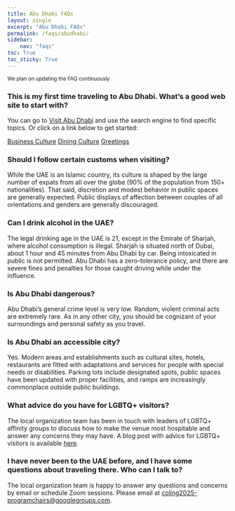 ```yaml
---
title: Abu Dhabi FAQs
layout: single
excerpt: "Abu Dhabi FAQs"
permalink: /faqs/abudhabi/
sidebar: 
    nav: "faqs"
toc: True
toc_sticky: True
---
```


<small>We plan on updating the FAQ continuously</small>

### This is my first time traveling to Abu Dhabi. What’s a good web site to start with?

You can go to [Visit Abu Dhabi](https://visitabudhabi.ae/en) and use the search engine to find specific topics. Or click on a link below to get started:

[Business Culture](https://visitabudhabi.ae/en/abu-dhabi-convention-and-exhibition-bureau/business-culture/meetings)
[Dining Culture](https://visitabudhabi.ae/en/abu-dhabi-convention-and-exhibition-bureau/business-culture/dining)
[Greetings](https://visitabudhabi.ae/en/abu-dhabi-convention-and-exhibition-bureau/business-culture/greeting)

### Should I follow certain customs when visiting?

While the UAE is an Islamic country, its culture is shaped by the large number of expats from all over the globe (90% of the population from 150+ nationalities). That said, discretion and modest behavior in public spaces are generally expected. Public displays of affection between couples of all orientations and genders are generally discouraged.

### Can I drink alcohol in the UAE?

The legal drinking age in the UAE is 21, except in the Emirate of Sharjah, where alcohol consumption is illegal. Sharjah is situated north of Dubai, about 1 hour and 45 minutes from Abu Dhabi by car. Being intoxicated in public is not permitted. Abu Dhabi has a zero-tolerance policy, and there are severe fines and penalties for those caught driving while under the influence.

### Is Abu Dhabi dangerous?

Abu Dhabi’s general crime level is very low. Random, violent criminal acts are extremely rare. As in any other city, you should be cognizant of your surroundings and personal safety as you travel.

### Is Abu Dhabi an accessible city?

Yes. Modern areas and establishments such as cultural sites, hotels, restaurants are fitted with adaptations and services for people with special needs or disabilities. Parking lots include designated spots, public spaces have been updated with proper facilities, and ramps are increasingly commonplace outside public buildings.

### What advice do you have for LGBTQ+ visitors?

The local organization team has been in touch with leaders of LGBTQ+ affinity groups to discuss how to make the venue most hospitable and answer any concerns they may have. A blog post with advice for LGBTQ+ visitors is available [here](https://coling2025.org/venue/lgbtq/).

### I have never been to the UAE before, and I have some questions about traveling there. Who can I talk to?

The local organization team is happy to answer any questions and concerns by email or schedule Zoom sessions. Please email at [coling2025-programchairs@googlegroups.com](mailto:coling2025-local-chairs@googlegroups.com).